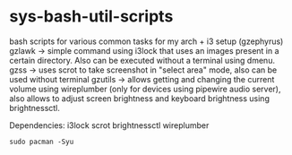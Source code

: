 # sys-bash-util-scripts
bash scripts for various common tasks for my arch + i3 setup (gzephyrus)
gzlawk -> simple command using i3lock that uses an images present in a  certain directory. Also can be executed without a terminal using dmenu.
gzss -> uses scrot to take screenshot in "select area" mode, also can be used without terminal
gzutils -> allows getting and changing the current volume using wireplumber (only for devices using pipewire audio server), also allows to adjust screen brightness and keyboard brightness using brightnessctl.

Dependencies:
i3lock
scrot
brightnessctl
wireplumber
```
sudo pacman -Syu
```
